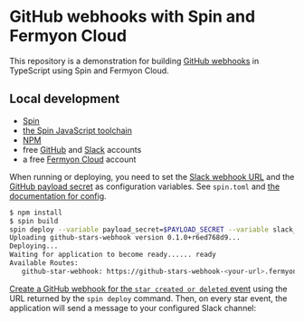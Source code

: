# GitHub webhooks with Spin and Fermyon Cloud

This repository is a demonstration for building [GitHub webhooks](https://docs.github.com/en/developers/webhooks-and-events/webhooks/about-webhooks)
in TypeScript using Spin and Fermyon Cloud.

## Local development

- [Spin](https://developer.fermyon.com/spin)
- [the Spin JavaScript toolchain](https://developer.fermyon.com/spin/javascript-components)
- [NPM](https://docs.npmjs.com/downloading-and-installing-node-js-and-npm)
- free [GitHub](https://github.com) and [Slack](https://slack.com) accounts
- a free [Fermyon Cloud](https://cloud.fermyon.com) account

When running or deploying, you need to set the [Slack webhook URL](https://api.slack.com/messaging/webhooks)
and the [GitHub payload secret](https://docs.github.com/en/webhooks-and-events/webhooks/securing-your-webhooks)
as configuration variables. See `spin.toml` and [the documentation for config](https://developer.fermyon.com/cloud/variables).

```bash
$ npm install
$ spin build
spin deploy --variable payload_secret=$PAYLOAD_SECRET --variable slack_webhook_url=$SLACK_WEBHOOK_URL
Uploading github-stars-webhook version 0.1.0+r6ed768d9...
Deploying...
Waiting for application to become ready...... ready
Available Routes:
   github-star-webhook: https://github-stars-webhook-<your-url>.fermyon.app (wildcard)
```

[Create a GitHub webhook for the `star created or deleted` event](https://docs.github.com/en/developers/webhooks-and-events/webhooks/creating-webhooks)
using the URL returned by the `spin deploy` command.
Then, on every star event, the application will send a message to your
configured Slack channel:

